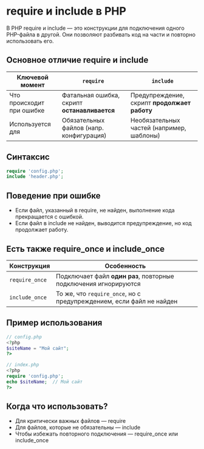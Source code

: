 # require и include в PHP
В PHP require и include — это конструкции для подключения одного PHP-файла в другой. Они позволяют разбивать код на части и повторно использовать его.

## Основное отличие require и include
| Ключевой момент           | `require`                                    | `include`                                    |
| ------------------------- | -------------------------------------------- | -------------------------------------------- |
| Что происходит при ошибке | Фатальная ошибка, скрипт **останавливается** | Предупреждение, скрипт **продолжает работу** |
| Используется для          | Обязательных файлов (напр. конфигурация)     | Необязательных частей (например, шаблоны)    |

## Синтаксис
```php
require 'config.php';
include 'header.php';
```

## Поведение при ошибке
- Если файл, указанный в require, не найден, выполнение кода прекращается с ошибкой.
- Если файл в include не найден, выводится предупреждение, но код продолжает работу.

## Есть также require_once и include_once
| Конструкция    | Особенность                                                          |
| -------------- | -------------------------------------------------------------------- |
| `require_once` | Подключает файл **один раз**, повторные подключения игнорируются     |
| `include_once` | То же, что `require_once`, но с предупреждением, если файл не найден |


## Пример использования
```php
// config.php
<?php
$siteName = "Мой сайт";
?>

// index.php
<?php
require 'config.php';
echo $siteName;  // Мой сайт
?>
```

## Когда что использовать?
- Для критически важных файлов — require
- Для файлов, которые не обязательны — include
- Чтобы избежать повторного подключения — require_once или include_once
